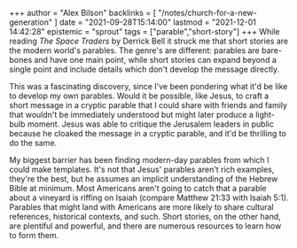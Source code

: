 +++
author = "Alex Bilson"
backlinks = [
  "/notes/church-for-a-new-generation"
]
date = "2021-09-28T15:14:00"
lastmod = "2021-12-01 14:42:28"
epistemic = "sprout"
tags = ["parable","short-story"]
+++
While reading _The Space Traders_ by Derrick Bell it struck me that short stories are the modern world's parables. The genre's are different: parables are bare-bones and have one main point, while short stories can expand beyond a single point and include details which don't develop the message directly.

This was a fascinating discovery, since I've been pondering what it'd be like to develop my own parables. Would it be possible, like Jesus, to craft a short message in a cryptic parable that I could share with friends and family that wouldn't be immediately understood but might later produce a light-bulb moment. Jesus was able to critique the Jerusalem leaders in public because he cloaked the message in a cryptic parable, and it'd be thrilling to do the same.

My biggest barrier has been finding modern-day parables from which I could make templates. It's not that Jesus' parables aren't rich examples, they're the best, but he assumes an implicit understanding of the Hebrew Bible at minimum. Most Americans aren't going to catch that a parable about a vineyard is riffing on Isaiah (compare Matthew 21:33 with Isaiah 5:1). Parables that might land with Americans are more likely to share cultural references, historical contexts, and such. Short stories, on the other hand, are plentiful and powerful, and there are numerous resources to learn how to form them.
